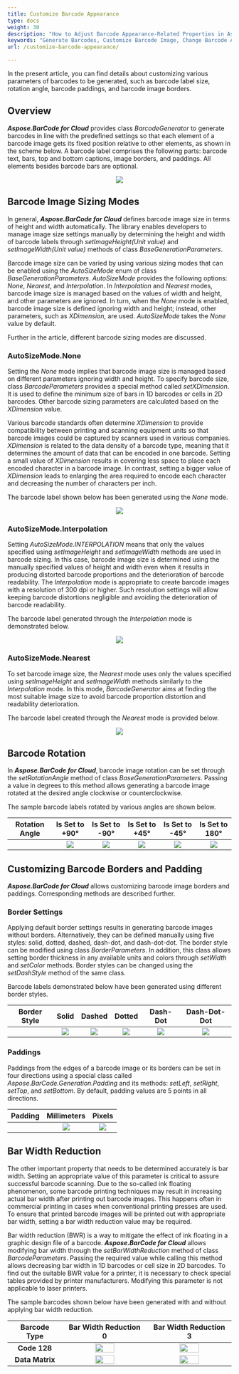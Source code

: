 ```yaml
---
title: Customize Barcode Appearance
type: docs
weight: 30
description: "How to Adjust Barcode Appearance-Related Properties in Aspose.BarCode for Cloud"
keywords: "Generate Barcodes, Customize Barcode Image, Change Barcode Appearance, Barcode Appearance in Aspose.BarCode for Cloud, Work with Barcode Image in Aspose.BarCode for Cloud, Generate Barcodes in Aspose.BarCode"
url: /customize-barcode-appearance/

---
```

In the present article, you can find details about customizing various parameters of barcodes to be generated, such as barcode label size, rotation angle, barcode paddings, and barcode image borders.

## **Overview**
***Aspose.BarCode for Cloud*** provides class *BarcodeGenerator* to generate barcodes in line with the predefined settings so that each element of a barcode image gets its fixed position relative to other elements, as shown in the scheme below. A barcode label comprises the following parts: barcode text, bars, top and bottom captions, image borders, and paddings. All elements besides barcode bars are optional.
  
<p align="center"><img src="barcode_view_scheme.png"></p>
 
## **Barcode Image Sizing Modes**

In general, ***Aspose.BarCode for Cloud*** defines barcode image size in terms of height and width automatically. The library enables developers to manage image size settings manually by determining the height and width of barcode labels through *setImageHeight(Unit value)* and *setImageWidth(Unit value)* methods of class *BaseGenerationParameters*.  
  
Barcode image size can be varied by using various sizing modes that can be enabled using the *AutoSizeMode* enum of class *BaseGenerationParameters*. *AutoSizeMode* provides the following options: *None*, *Nearest*, and *Interpolation*. In *Interpolation* and *Nearest* modes, barcode image size is managed based on the values of width and height, and other parameters are ignored. In turn, when the *None* mode is enabled, barcode image size is defined ignoring width and height; instead, other parameters, such as *XDimension*, are used. *AutoSizeMode* takes the *None* value by default.  
   
Further in the article, different barcode sizing modes are discussed.

### **AutoSizeMode.None** 
Setting the *None* mode implies that barcode image size is managed based on different parameters ignoring width and height. To specify barcode size, class *BarcodeParameters* provides a special method called *setXDimension*. It is used to define the minimum size of bars in 1D barcodes or cells in 2D barcodes. Other barcode sizing parameters are calculated based on the *XDimension* value.  
  
Various barcode standards often determine *XDimension* to provide compatibility between printing and scanning equipment units so that barcode images could be captured by scanners used in various companies. *XDimension* is related to the data density of a barcode type, meaning that it determines the amount of data that can be encoded in one barcode. Setting a small value of *XDimension* results in covering less space to place each encoded character in a barcode image. In contrast, setting a bigger value of *XDimension* leads to enlarging the area required to encode each character and decreasing the number of characters per inch.  
    
The barcode label shown below has been generated using the *None* mode.

<p align="center"><img src="autosizemodenone.png"></p>
 

### **AutoSizeMode.Interpolation**
Setting *AutoSizeMode.INTERPOLATION* means that only the values specified using *setImageHeight* and *setImageWidth* methods are used in barcode sizing. In this case, barcode image size is determined using the manually specified values of height and width even when it results in producing distorted barcode proportions and the deterioration of barcode readability. The *Interpolation* mode is appropriate to create barcode images with a resolution of 300 dpi or higher. Such resolution settings will allow keeping barcode distortions negligible and avoiding the deterioration of barcode readability.  
  
The barcode label generated through the *Interpolation* mode is demonstrated below.  

<p align="center"><img src="autosizemodeinterpolation.png"></p> 
  
### **AutoSizeMode.Nearest** 
To set barcode image size, the *Nearest* mode uses only the values specified using *setImageHeight* and *setImageWidth* methods similarly to the *Interpolation* mode. In this mode, *BarcodeGenerator* aims at finding the most suitable image size to avoid barcode proportion distortion and readability deterioration.  
  
The barcode label created through the *Nearest* mode is provided below.
  
<p align="center"><img src="autosizemodenearest.png"></p>
  
  
## **Barcode Rotation**
In ***Aspose.BarCode for Cloud***, barcode image rotation can be set through the *setRotationAngle* method of class *BaseGenerationParameters*. Passing a value in degrees to this method allows generating a barcode image rotated at the desired angle clockwise or counterclockwise.  
  
The sample barcode labels rotated by various angles are shown below.
  
|Rotation Angle|Is Set to +90°|Is Set to -90°|Is Set to +45°|Is Set to -45°|Is Set to 180°| 
| :-: | :-: | :-: | :-: | :-: | :-: | 
| |<img src="rotationangle+90.png">|<img src="rotationangle-90.png">|<img src="rotationangle+45.png">|<img src="rotationangle-45.png">|<img src="rotationangle180.png">|


## **Customizing Barcode Borders and Padding**
***Aspose.BarCode for Cloud*** allows customizing barcode image borders and paddings. Corresponding methods are described further.
  
### **Border Settings**
Applying default border settings results in generating barcode images without borders. Alternatively, they can be defined manually using five styles: solid, dotted, dashed, dash-dot, and dash-dot-dot. The border style can be modified using class *BorderParameters*. In addition, this class allows setting border thickness in any available units and colors through *setWidth* and *setColor* methods. Border styles can be changed using the *setDashStyle* method of the same class. 
  
Barcode labels demonstrated below have been generated using different border styles. 
  
|Border Style|Solid|Dashed|Dotted|Dash-Dot|Dash-Dot-Dot| 
| :-: | :-: | :-: | :-: | :-: | :-: | 
| |<img src="bordersolid.png">|<img src="borderdash.png">|<img src="borderdot.png">|<img src="borderdashdot.png">|<img src="borderdashdotdot.png">|
  

### **Paddings**
Paddings from the edges of a barcode image or its borders can be set in four directions using a special class called *Aspose.BarCode.Generation.Padding* and its methods: *setLeft*, *setRight*, *setTop*, and *setBottom*. By default, padding values are 5 points in all directions.
  
|Padding|Millimeters|Pixels|  
| :-: | :-: | :-: |  
| |<img src="padding10millimeters.png">|<img src="padding10pixels.png">| 
  
  
## **Bar Width Reduction**
The other important property that needs to be determined accurately is bar width. Setting an appropriate value of this parameter is critical to assure successful barcode scanning. Due to the so-called ink floating phenomenon, some barcode printing techniques may result in increasing actual bar width after printing out barcode images. This happens often in commercial printing in cases when conventional printing presses are used. To ensure that printed barcode images will be printed out with appropriate bar width, setting a bar width reduction value may be required.  
  
Bar width reduction (BWR) is a way to mitigate the effect of ink floating in a graphic design file of a barcode. ***Aspose.BarCode for Cloud*** allows modifying bar width through the *setBarWidthReduction* method of class *BarcodeParameters*. Passing the required value while calling this method allows decreasing bar width in 1D barcodes or cell size in 2D barcodes. To find out the suitable BWR value for a printer, it is necessary to check special tables provided by printer manufacturers. Modifying this parameter is not applicable to laser printers.  
  
The sample barcodes shown below have been generated with and without applying bar width reduction.
  
|Barcode Type|Bar Width Reduction 0|Bar Width Reduction 3|  
| :-: | :-: | :-: |  
|**Code 128**|<img src="code128barwidthreduction0.png" width="50%" height="50%">|<img src="code128barwidthreduction3.png" width="50%" height="50%">| 
|**Data Matrix**|<img src="datamatrixbarwidthreduction0.png" width="50%" height="50%">|<img src="datamatrixbarwidthreduction4.png" width="50%" height="50%">|
  
